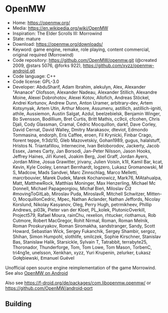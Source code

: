# OpenMW

- Home: https://openmw.org/
- Media: https://en.wikipedia.org/wiki/OpenMW
- Inspiration: The Elder Scrolls III: Morrowind
- State: mature
- Download: https://openmw.org/downloads/
- Keyword: game engine, remake, role playing, content commercial, original required (Morrowind)
- Code repository: https://github.com/OpenMW/openmw.git (@created 2009, @stars 5076, @forks 922), https://github.com/xyzz/openmw-android.git
- Code language: C++
- Code license: GPL-3.0
- Developer: AbduSharif, Adam Ibrahim, alekulyn, Alex, Alexander "Ananace" Olofsson, Alexander Nadeau, Alexander Stillich, Alexandre Moine, Alexei Dobrohotov, Alexei Kotov, Allofich, Andreas Stöckel, Andrei Kortunov, Andrew Dunn, Anton Uramer, arbitrary-dev, Artem Kotsynyak, Artem Utin, Arthur Moore, Assumeru, astillich, astillich-igniti, athile, Aussiemon, Austin Salgat, Azdul, beelzebielsk, Benjamin Winger, Bo Svensson, Bodillium, Bret Curtis, Britt Mathis, cc9cii, cfcohen, Chris Djali, Cody Glassman, Cramal, Cédric Mocquillon, darkf, Dave Corley, David Cernat, David Walley, Dmitry Marakasov, dteviot, Edmondo Tommasina, endorph, Eris Caffee, eroen, Fil Krynicki, Finbar Crago, florent teppe, fr3dz10, Gleb Mazovetskiy, Gohan1989, gugus, halalstuff, Hristos N. Triantafillou, Internecine, Ivan Beloborodov, Jackerty, Jacob Essex, James Carty, Jan Borsodi, Jan-Peter Nilsson, Jason Hooks, Jeffrey Haines, Jiří Kuneš, Joakim Berg, Joel Graff, Jordan Ayers, Jordan Milne, Josua Grawitter, jrivany, Julien Voisin, k1ll, Kamil Bar, kcat, Kevin, Kyle Cooley, Lennart Bernhardt, logzero, Lukasz Gromanowski, M S, Madcow, Mads Sandvei, Marc Zinnschlag, Marco Melletti, marcrbouvier, Marek Dudek, Marek Kochanowicz, Mark76, MAtahualpa, Matt, MatthewRock, Matthias Moninger, Max Henzerling, Michael Mc Donnell, Michael Papageorgiou, Michał Bień, Miloslav Číž #movingToGitLab, Miroslav Puda, MiroslavR, Mitchell Schwitzer, Mitten-O, MocquillonCedric, Mpec, Nathan Aclander, Nathan Jeffords, Nicolay Korslund, Nikolay Kasyanov, Oleg, Perry Hugh, petrmikheev, Phillip Andrews, pi03k, Pieter van der Kloet, PL_kolek, PlutonicOverkill, Project579, Rafael Moura, rainChu, rexelion, rhtucker, riothamus, Rob Cutmore, Robert MacGregor, Rohit Nirmal, Roman, Roman Melnik, Roman Proskuryakov, Roman Siromakha, sandstranger, Sandy, Scott Howard, Sebastian Wick, Sergey Fukanchik, Sergey Shambir, sergoz, Shihan, Simon Humpohl, slothlife, smilczek, Sophie Kirschner, Stanislav Bas, Stanislaw Halik, Starsickle, Sylvain T, Tatrabbit, terrabyte25, Thoronador, Thunderforge, Tom, Tom Lowe, Tom Mason, TorbenC, tri4ng1e, unelsson, Xenkhan, xyzz, Yuri Krupenin, zelurker, Łukasz Gołębiewski, ⴹⅿаոuel GuéveΙ

Unofficial open source engine reimplementation of the game Morrowind.
See also [OpenMW on Android](openmw_for_android.md)

Also see https://f-droid.org/de/packages/com.libopenmw.openmw/ or https://github.com/OpenMW/android-port

## Building
